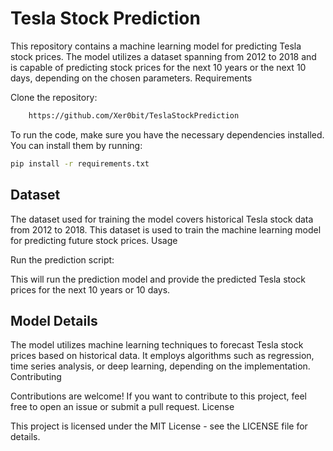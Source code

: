 # Tesla Stock Prediction

This repository contains a machine learning model for predicting Tesla stock prices. The model utilizes a dataset spanning from 2012 to 2018 and is capable of predicting stock prices for the next 10 years or the next 10 days, depending on the chosen parameters.
Requirements

Clone the repository:
```bash
    https://github.com/Xer0bit/TeslaStockPrediction
```

To run the code, make sure you have the necessary dependencies installed. You can install them by running:

```bash
pip install -r requirements.txt
```

## Dataset

The dataset used for training the model covers historical Tesla stock data from 2012 to 2018. This dataset is used to train the machine learning model for predicting future stock prices.
Usage


Run the prediction script:

This will run the prediction model and provide the predicted Tesla stock prices for the next 10 years or 10 days.

## Model Details

The model utilizes machine learning techniques to forecast Tesla stock prices based on historical data. It employs algorithms such as regression, time series analysis, or deep learning, depending on the implementation.
Contributing

Contributions are welcome! If you want to contribute to this project, feel free to open an issue or submit a pull request.
License

This project is licensed under the MIT License - see the LICENSE file for details.
